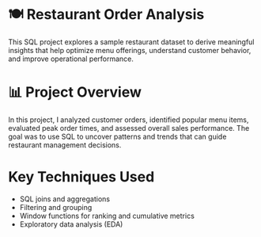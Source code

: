 # 🍽️ Restaurant Order Analysis
This SQL project explores a sample restaurant dataset to derive meaningful insights that help optimize menu offerings, understand customer behavior, and improve operational performance.

# 📊 Project Overview
In this project, I analyzed customer orders, identified popular menu items, evaluated peak order times, and assessed overall sales performance. The goal was to use SQL to uncover patterns and trends that can guide restaurant management decisions.

# Key Techniques Used
- SQL joins and aggregations
- Filtering and grouping
- Window functions for ranking and cumulative metrics
- Exploratory data analysis (EDA)
